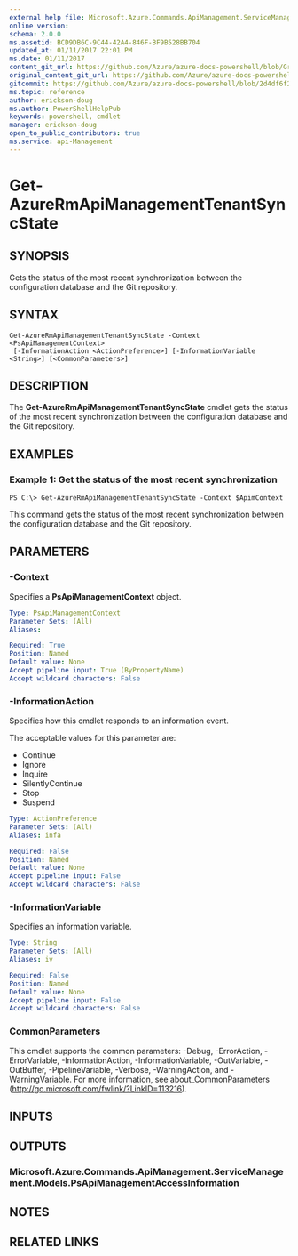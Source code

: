 ```yaml
---
external help file: Microsoft.Azure.Commands.ApiManagement.ServiceManagement.dll-Help.xml
online version:
schema: 2.0.0
ms.assetid: BCD9DB6C-9C44-42A4-846F-BF9B528BB704
updated_at: 01/11/2017 22:01 PM
ms.date: 01/11/2017
content_git_url: https://github.com/Azure/azure-docs-powershell/blob/Graham71298/azureps-cmdlets-docs/ResourceManager/AzureRM.ApiManagement/v2.1.0/Get-AzureRmApiManagementTenantSyncState.md
original_content_git_url: https://github.com/Azure/azure-docs-powershell/blob/Graham71298/azureps-cmdlets-docs/ResourceManager/AzureRM.ApiManagement/v2.1.0/Get-AzureRmApiManagementTenantSyncState.md
gitcommit: https://github.com/Azure/azure-docs-powershell/blob/2d4df6f2abe31d9c0d1b6b5e609631a0b750350f
ms.topic: reference
author: erickson-doug
ms.author: PowerShellHelpPub
keywords: powershell, cmdlet
manager: erickson-doug
open_to_public_contributors: true
ms.service: api-Management
---
```


# Get-AzureRmApiManagementTenantSyncState

## SYNOPSIS
Gets the status of the most recent synchronization between the configuration database and the Git repository.

## SYNTAX

```
Get-AzureRmApiManagementTenantSyncState -Context <PsApiManagementContext>
 [-InformationAction <ActionPreference>] [-InformationVariable <String>] [<CommonParameters>]
```

## DESCRIPTION
The **Get-AzureRmApiManagementTenantSyncState** cmdlet gets the status of the most recent synchronization between the configuration database and the Git repository.

## EXAMPLES

### Example 1: Get the status of the most recent synchronization
```
PS C:\> Get-AzureRmApiManagementTenantSyncState -Context $ApimContext
```

This command gets the status of the most recent synchronization between the configuration database and the Git repository.

## PARAMETERS

### -Context
Specifies a **PsApiManagementContext** object.

```yaml
Type: PsApiManagementContext
Parameter Sets: (All)
Aliases: 

Required: True
Position: Named
Default value: None
Accept pipeline input: True (ByPropertyName)
Accept wildcard characters: False
```

### -InformationAction
Specifies how this cmdlet responds to an information event.

The acceptable values for this parameter are:

- Continue
- Ignore
- Inquire
- SilentlyContinue
- Stop
- Suspend

```yaml
Type: ActionPreference
Parameter Sets: (All)
Aliases: infa

Required: False
Position: Named
Default value: None
Accept pipeline input: False
Accept wildcard characters: False
```

### -InformationVariable
Specifies an information variable.

```yaml
Type: String
Parameter Sets: (All)
Aliases: iv

Required: False
Position: Named
Default value: None
Accept pipeline input: False
Accept wildcard characters: False
```

### CommonParameters
This cmdlet supports the common parameters: -Debug, -ErrorAction, -ErrorVariable, -InformationAction, -InformationVariable, -OutVariable, -OutBuffer, -PipelineVariable, -Verbose, -WarningAction, and -WarningVariable. For more information, see about_CommonParameters (http://go.microsoft.com/fwlink/?LinkID=113216).

## INPUTS

## OUTPUTS

### Microsoft.Azure.Commands.ApiManagement.ServiceManagement.Models.PsApiManagementAccessInformation

## NOTES

## RELATED LINKS


